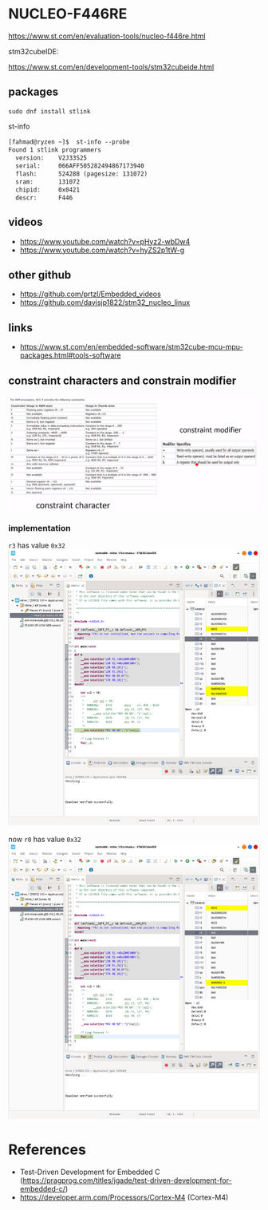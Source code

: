 # NUCLEO-F446RE

https://www.st.com/en/evaluation-tools/nucleo-f446re.html

stm32cubeIDE:

https://www.st.com/en/development-tools/stm32cubeide.html

## packages

```shell
sudo dnf install stlink
```

st-info

```shell
[fahmad@ryzen ~]$  st-info --probe
Found 1 stlink programmers
  version:    V2J33S25
  serial:     066AFF505282494867173940
  flash:      524288 (pagesize: 131072)
  sram:       131072
  chipid:     0x0421
  descr:      F446
```

## videos

- https://www.youtube.com/watch?v=pHyz2-wbDw4
- https://www.youtube.com/watch?v=hyZS2p1tW-g

## other github

- https://github.com/prtzl/Embedded_videos
- https://github.com/davisjp1822/stm32_nucleo_linux

## links

- https://www.st.com/en/embedded-software/stm32cube-mcu-mpu-packages.html#tools-software

## constraint characters and constrain modifier

![constraint characters](./images/Screenshot_2022-10-22_14-39-20.png)

### implementation

`r3` has value `0x32`
![r3 0x32](./images/Screenshot_2022-10-22_14-47-08.png)

now `r0` has value `0x32`
![r0 0x32](./images/Screenshot_2022-10-22_14-47-59.png)

# References

- Test-Driven Development for Embedded C (https://pragprog.com/titles/jgade/test-driven-development-for-embedded-c/)
- https://developer.arm.com/Processors/Cortex-M4 (Cortex-M4)
